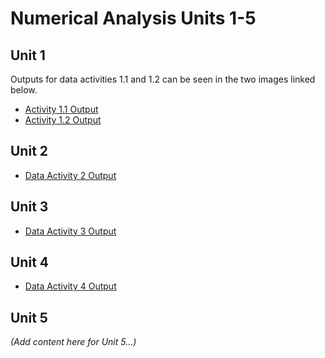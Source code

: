 # Numerical Analysis Units 1-5

## Unit 1
Outputs for data activities 1.1 and 1.2 can be seen in the two images linked below.

- [Activity 1.1 Output](/images/Data_Activity_1.2a.png)
- [Activity 1.2 Output](/images/Data_Activity_1.2b.png)

## Unit 2
- [Data Activity 2 Output](/images/Data_Activity_2.png)

## Unit 3
- [Data Activity 3 Output](/images/Data_Activity_3.png)

## Unit 4
- [Data Activity 4 Output](/pdf/Activity_4_Probability.txt)

## Unit 5
*(Add content here for Unit 5…)*
